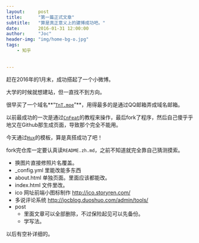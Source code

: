 ```yaml
---
layout:     post
title:      "第一篇正式文章"
subtitle:   "算是真正意义上的建博成功吧。"
date:       2016-01-31 12:00:00
author:     "Joc"
header-img: "img/home-bg-o.jpg"
tags:
    - 知乎
   
    
---
```




赶在2016年的1月末，成功搭起了一个小微博。
 
大学的时候就想建站，但一直找不到方向。

很早买了一个域名**“[`TnT.moe`](http://tnt.moe#//apple_ref/doc/uid/TP40015145-CH13-SW1)”**，用得最多的是通过QQ邮箱弄成域名邮箱。

以前最成功的一次是通过[`CnFeat`](http://cnfeat.com/blog/2014/05/10/how-to-build-a-blog/)的教程来操作，最后fork了程序，然后自己傻乎乎地又在Github那生成页面，导致那个完全不能用。

今天通过[`Hux`](http://huangxuan.me/)的模板，算是真搭成功了吧！

fork完仓库一定要认真读`README.zh.md`，之前不知道就完全靠自己猜测摸索。

* 换图片直接修照片名覆盖。
* _config.yml 里能改能多东西
* about.html 单独页面。里面应该都能改。
* index.html 文件里改。
* ico 网址前端小图标制作  http://ico.storyren.com/
* 多说评论系统 http://jocblog.duoshuo.com/admin/tools/
* post
    - 里面文章可以全部删除，不过保险起见可以先备份。
    - 学写法。
    
以后有空补详细的。